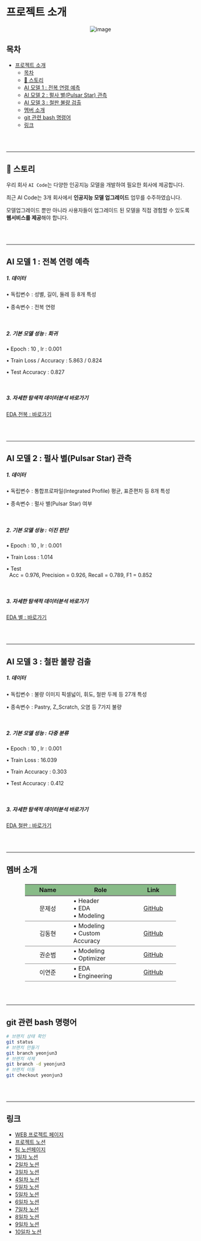 # 프로젝트 소개


<div style="text-align: center;">
<img style="max-width: 70%;"
    src="https://leeyeonjun85.github.io/assets/images/etc/project-2822430_1920.jpg"
    alt="image">
</div>


## 목차
- [프로젝트 소개](#프로젝트-소개)
  - [목차](#목차)
  - [📜 스토리](#-스토리)
  - [AI 모델 1 : 전복 연령 예측](#ai-모델-1--전복-연령-예측)
  - [AI 모델 2 : 펄사 별(Pulsar Star) 관측](#ai-모델-2--펄사-별pulsar-star-관측)
  - [AI 모델 3 : 철판 불량 검출](#ai-모델-3--철판-불량-검출)
  - [멤버 소개](#멤버-소개)
  - [git 관련 bash 명령어](#git-관련-bash-명령어)
  - [링크](#링크)


<br><br><hr>


## 📜 스토리
<div>
    <p>우리 회사 <code>AI Code</code>는 다양한 인공지능 모델을 개발하여 필요한 회사에 제공합니다.</p>
    <p>최근 AI Code는 3개 회사에서 <b>인공지능 모델 업그레이드</b> 업무를 수주하였습니다.</p>
    <p>모델업그레이드 뿐만 아니라 사용자들이 업그레이드 된 모델을 직접 경험할 수 있도록 <b>웹서비스를 제공</b>해야 합니다.</p>
</div>


<br><br><hr>


## AI 모델 1 : 전복 연령 예측
<div>
    <h5>1. 데이터</h5>
    <p>• 독립변수 : 성별, 길이, 둘레 등 8개 특성</p>
    <p>• 종속변수 : 전복 연령</p>
    <br>
    <h5>2. 기본 모델 성능 : 회귀</h5>
    <p>• Epoch : 10 , lr : 0.001</p>
    <p>• Train Loss / Accuracy : 5.863 / 0.824</p>
    <p>• Test Accuracy : 0.827</p>
    <br>
    <h5>3. 자세한 탐색적 데이터분석 바로가기</h5>
    <div class="text-center indent_0"><a class="btn btn-outline-primary"
        href="http://leeyj85.shop/GPTeachersDay/eda_abalone/">
        EDA 전복 : 바로가기
    </a></div>
</div>


<br><br><hr>


## AI 모델 2 : 펄사 별(Pulsar Star) 관측
<div>
    <h5>1. 데이터</h5>
    <p>• 독립변수 : 통합프로파일(Integrated Profile) 평균, 표준편차 등 8개 특성</p>
    <p>• 종속변수 : 펄사 별(Pulsar Star) 여부</p>
    <br>
    <h5>2. 기본 모델 성능 : 이진 판단</h5>
    <p>• Epoch : 10 , lr : 0.001</p>
    <p>• Train Loss : 1.014</p>
    <p>• Test<br>
        &nbsp;&nbsp;Acc = 0.976, Precision = 0.926, Recall = 0.789, F1 = 0.852</p>
    <br>
    <h5>3. 자세한 탐색적 데이터분석 바로가기</h5>
    <div class="text-center indent_0"><a class="btn btn-outline-danger"
        href="http://leeyj85.shop/GPTeachersDay/eda_star/">
        EDA 별 : 바로가기
    </a></div>
</div>


<br><br><hr>


## AI 모델 3 : 철판 불량 검출
<div>
    <h5>1. 데이터</h5>
    <p>• 독립변수 : 불량 이미지 픽셀넓이, 휘도, 철판 두께 등 27개 특성</p>
    <p>• 종속변수 : Pastry, Z_Scratch, 오염 등 7가지 불량</p>
    <br>
    <h5>2. 기본 모델 성능 : 다중 분류</h5>
    <p>• Epoch : 10 , lr : 0.001</p>
    <p>• Train Loss : 16.039</p>
    <p>• Train Accuracy : 0.303</p>
    <p>• Test Accuracy : 0.412</p>
    <br>
    <h5>3. 자세한 탐색적 데이터분석 바로가기</h5>
    <div class="text-center indent_0"><a class="btn btn-outline-success"
        href="http://leeyj85.shop/GPTeachersDay/eda_steel/">
        EDA 철판 : 바로가기
    </a></div>
</div>


<br><br><hr>


## 멤버 소개

<table style="width : 80%; margin : auto;">
    <tbody style="width : 100%; display : table;">
        <tr style="border-bottom : 3px solid gray; background-color : #88bb88;">
            <th style="width : 30%; text-align : center;">Name</th>
            <th style="width : 40%; text-align : center;">Role</th>
            <th style="width : 30%; text-align : center;">Link</th>
        </tr>
        <tr style="border-bottom : 1px solid gray;">
            <td style="width : 30%; text-align : center;">문제성</td>
            <td style="width : 40%; text-align : start;">
                • Header <br> • EDA <br> • Modeling
            </td>
            <td style="width : 30%; text-align : center;"><a class="nav-link" href="https://github.com/GPTeachersDay" target='_blank'>GitHub<i class="bi bi-github"></i></a></td>
        </tr>
        <tr style="border-bottom : 1px solid gray;">
            <td style="width : 30%; text-align : center;">김동현</td>
            <td style="width : 40%; text-align : start;">
                • Modeling <br> • Custom Accuracy
            </td>
            <td style="width : 30%; text-align : center;"><a class="nav-link" href="https://github.com/GPTeachersDay" target='_blank'>GitHub<i class="bi bi-github"></i></a></td>
        </tr>
        <tr style="border-bottom : 1px solid gray;">
            <td style="width : 30%; text-align : center;">권순범</td>
            <td style="width : 40%; text-align : start;">
                • Modeling <br> • Optimizer
            </td>
            <td style="width : 30%; text-align : center;"><a class="nav-link" href="https://github.com/GPTeachersDay" target='_blank'>GitHub<i class="bi bi-github"></i></a></td>
        </tr>
        <tr style="border-bottom : 1px solid gray;">
            <td style="width : 30%; text-align : center;">이연준</td>
            <td style="width : 40%; text-align : start;">
                • EDA <br> • Engineering
            </td>
            <td style="width : 30%; text-align : center;"><a class="nav-link" href="https://github.com/leeyeonjun85" target='_blank'>GitHub<i class="bi bi-github"></i></a></td>
        </tr>
    </tbody>
</table>

<br><br><hr>

## git 관련 bash 명령어
```bash
# 브랜치 상태 확인
git status
# 브랜치 만들기
git branch yeonjun3
# 브랜치 삭제
git branch -d yeonjun3
# 브랜치 이동
git checkout yeonjun3
```


<br><br><hr>


## 링크
- <a href="http://leeyj85.shop/GPTeachersDay" target="_blank">WEB 프로젝트 페이지</a>
- <a href="https://codestates.notion.site/AIB-17-Team-Project-1-2023-05-15-2023-05-25-9454e090dcdf4cf891c71c0b4bd2ba5e" target="_blank">프로젝트 노션</a>
- <a href="https://www.notion.so/9891e517ff9a473491a1d4d2f3a87221?v=d776e70e97454284b0cc4c6988a77a51" target="_blank">팀 노션페이지</a>
- <a href="https://www.notion.so/1-1-23de33f86c034ca4836fb0d45bbad632" target="_blank">1일차 노션</a>
- <a href="https://www.notion.so/1-2-20fbb27c574f409a838f22aeeab6636d" target="_blank">2일차 노션</a>
- <a href="https://www.notion.so/1-3-8df24c40ff3146aaa7f1adf8fc1a1f3a" target="_blank">3일차 노션</a>
- <a href="https://www.notion.so/1-4-f0011339e35143f7a98daff17746856e" target="_blank">4일차 노션</a>
- <a href="https://www.notion.so/1-5-74bbb5f192324074ab4042312ba97c5c" target="_blank">5일차 노션</a>
- <a href="https://www.notion.so/1-5-74bbb5f192324074ab4042312ba97c5c" target="_blank">5일차 노션</a>
- <a href="https://www.notion.so/1-6-d71da6cae65446a8805f29ce147c5c37" target="_blank">6일차 노션</a>
- <a href="https://www.notion.so/1-7-70feca0a849544c09cf007c061084982" target="_blank">7일차 노션</a>
- <a href="https://www.notion.so/1-8-c0f4d48ebc0245c3b767df3d687acd08" target="_blank">8일차 노션</a>
- <a href="https://www.notion.so/1-9-09ea6055070d4ea59b0fd6369f5bae7b" target="_blank">9일차 노션</a>
- <a href="https://www.notion.so/1-10-1272b6eaf94d4bdf8eabf293bb1901ce" target="_blank">10일차 노션</a>